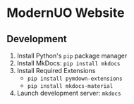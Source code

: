 # ModernUO Website

## Development

1. Install Python's `pip` package manager
1. Install MkDocs: `pip install mkdocs`
1. Install Required Extensions
   * `pip install pymdown-extensions`
   * `pip install mkdocs-material`
1. Launch development server: `mkdocs`
